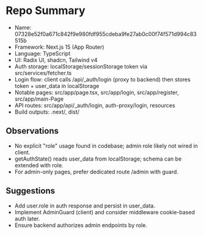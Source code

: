 # Repo Summary

- Name: 07328e52f0a671c842f9e980fdf955cdeba9fe27ab0c00f74f571d994c83515b
- Framework: Next.js 15 (App Router)
- Language: TypeScript
- UI: Radix UI, shadcn, Tailwind v4
- Auth storage: localStorage/sessionStorage token via src/services/fetcher.ts
- Login flow: client calls /api/\_auth/login (proxy to backend) then stores token + user_data in localStorage
- Notable pages: src/app/page.tsx, src/app/login, src/app/register, src/app/main-Page
- API routes: src/app/api/\_auth/login, auth-proxy/login, resources
- Build outputs: .next/, dist/

## Observations

- No explicit "role" usage found in codebase; admin role likely not wired in client.
- getAuthState() reads user_data from localStorage; schema can be extended with role.
- For admin-only pages, prefer dedicated route /admin with guard.

## Suggestions

- Add user.role in auth response and persist in user_data.
- Implement AdminGuard (client) and consider middleware cookie-based auth later.
- Ensure backend authorizes admin endpoints by role.
